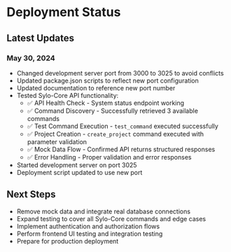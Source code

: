 # Deployment Status

## Latest Updates

### May 30, 2024
- Changed development server port from 3000 to 3025 to avoid conflicts
- Updated package.json scripts to reflect new port configuration
- Updated documentation to reference new port number
- Tested Sylo-Core API functionality:
  - ✅ API Health Check - System status endpoint working
  - ✅ Command Discovery - Successfully retrieved 3 available commands
  - ✅ Test Command Execution - `test_command` executed successfully
  - ✅ Project Creation - `create_project` command executed with parameter validation
  - ✅ Mock Data Flow - Confirmed API returns structured responses
  - ✅ Error Handling - Proper validation and error responses
- Started development server on port 3025
- Deployment script updated to use new port

## Next Steps
- Remove mock data and integrate real database connections
- Expand testing to cover all Sylo-Core commands and edge cases
- Implement authentication and authorization flows
- Perform frontend UI testing and integration testing
- Prepare for production deployment
